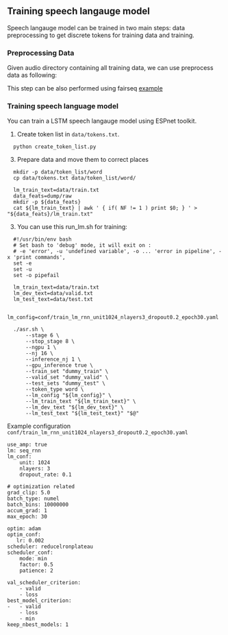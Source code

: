 ## Training speech langauge model
Speech langauge model can be trained in two main steps: data preprocessing to get discrete tokens for training data and training. 

### Preprocessing Data
Given audio directory containing all training data, we can use preprocess data as following:

This step can be also performed using fairseq [example](https://github.com/facebookresearch/fairseq/tree/main/examples/textless_nlp/gslm/ulm)


### Training speech language model
You can train a LSTM speech langauge model using ESPnet toolkit.

1. Create token list in ```data/tokens.txt```.

```
  python create_token_list.py
```

3. Prepare data and move them to correct places
```
  mkdir -p data/token_list/word
  cp data/tokens.txt data/token_list/word/

  lm_train_text=data/train.txt
  data_feats=dump/raw
  mkdir -p ${data_feats}
  cat ${lm_train_text} | awk ' { if( NF != 1 ) print $0; } ' > "${data_feats}/lm_train.txt"
```

3. You can use this run_lm.sh for training:
```
  #!/usr/bin/env bash
  # Set bash to 'debug' mode, it will exit on :
  # -e 'error', -u 'undefined variable', -o ... 'error in pipeline', -x 'print commands',
  set -e
  set -u
  set -o pipefail

  lm_train_text=data/train.txt
  lm_dev_text=data/valid.txt
  lm_test_text=data/test.txt

  lm_config=conf/train_lm_rnn_unit1024_nlayers3_dropout0.2_epoch30.yaml

  ./asr.sh \
      --stage 6 \
      --stop_stage 8 \
      --ngpu 1 \
      --nj 16 \
      --inference_nj 1 \
      --gpu_inference true \
      --train_set "dummy_train" \
      --valid_set "dummy_valid" \
      --test_sets "dummy_test" \
      --token_type word \
      --lm_config "${lm_config}" \
      --lm_train_text "${lm_train_text}" \
      --lm_dev_text "${lm_dev_text}" \
      --lm_test_text "${lm_test_text}" "$@"
```

Example configuration ```conf/train_lm_rnn_unit1024_nlayers3_dropout0.2_epoch30.yaml```

```
use_amp: true
lm: seq_rnn
lm_conf:
    unit: 1024
    nlayers: 3
    dropout_rate: 0.1

# optimization related
grad_clip: 5.0
batch_type: numel
batch_bins: 10000000
accum_grad: 1
max_epoch: 30

optim: adam
optim_conf:
   lr: 0.002
scheduler: reducelronplateau
scheduler_conf:
    mode: min
    factor: 0.5
    patience: 2

val_scheduler_criterion:
    - valid
    - loss
best_model_criterion:
-   - valid
    - loss
    - min
keep_nbest_models: 1
```
